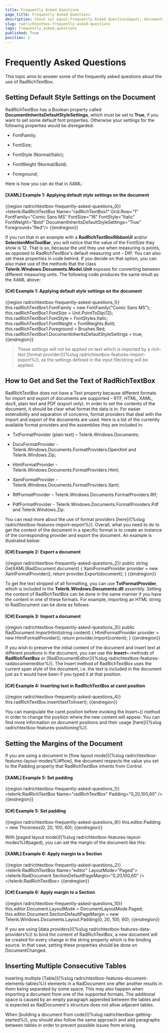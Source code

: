 ```yaml
---
title: Frequently Asked Questions
page_title: Frequently Asked Questions
description: Check our &quot;Frequently Asked Questions&quot; documentation article for the RadRichTextBox {{ site.framework_name }} control.
slug: radrichtextbox-frequently-asked-questions
tags: frequently,asked,questions
published: True
position: 2
---
```


# Frequently Asked Questions

This topic aims to answer some of the frequently asked questions about the use of RadRichTextBox.

## Setting Default Style Settings on the Document

RadRichTextBox has a Boolean property called __DocumentInheritsDefaultStyleSettings__, which must be set to __True__, if you want to set some default font properties. Otherwise your settings for the following properties would be disregarded:        

* FontFamily;

* FontSize;

* FontStyle (Normal/Italic);

* FontWeight (Normal/Bold).

* Foreground;

Here is how you can do that in XAML:

#### __[XAML] Example 1: Applying default style settings on the document__

{{region radrichtextbox-frequently-asked-questions_0}}
    <telerik:RadRichTextBox Name="radRichTextBox1" Grid.Row="1" FontFamily="Comic Sans MS" FontSize="16" FontStyle="Italic" FontWeight="Bold" DocumentInheritsDefaultStyleSettings="True" Foreground="Red"/>
{{endregion}}

If you run that in an example with a __RadRichTextBoxRibbonUI__ and/or __SelectionMiniToolBar__, you will notice that the value of the FontSize they show is 12. That is so, because the unit they use when measuring is points, as opposed to RadRichTextBox's default measuring unit – DIP. You can also set these properties in code behind. If you decide on that option, you can also make use of the methods that the class __Telerik.Windows.Documents.Model.Unit__ exposes for converting between different measuring units. The following code produces the same result as the XAML above: 

#### __[C#] Example 1: Applying default style settings on the document__  
{{region radrichtextbox-frequently-asked-questions_1}}
    	this.radRichTextBox1.FontFamily = new FontFamily("Comic Sans MS");
        this.radRichTextBox1.FontSize = Unit.PointToDip(12);
        this.radRichTextBox1.FontStyle = FontStyles.Italic;
        this.radRichTextBox1.FontWeight = FontWeights.Bold;
	this.radRichTextBox1.Foreground = Brushes.Red;
        this.radRichTextBox1.DocumentInheritsDefaultStyleSettings = true;
{{endregion}}

>These settings will not be applied on text which is imported by a rich-text [format provider]({%slug radrichtextbox-features-import-export%}), as the settings defined in the input file/string will be applied.          

## How to Get and Set the Text of RadRichTextBox

RadRichTextBox does not have a Text property because different formats for import and export of documents are supported – RTF, HTML, XAML, docX, plain text and PDF (export only). In order to set the contents of the document, it should be clear what format the data is in. For easier extensibility and separation of concerns, format providers that deal with the import and export of the documents are used. Here is a list of the currently available format providers and the assemblies they are included in:

* TxtFormatProvider (plain text) – Telerik.Windows.Documents;

* DocxFormatProvider - Telerik.Windows.Documents.FormatProviders.OpenXml and Telerik.Windows.Zip;

* HtmlFormatProvider - Telerik.Windows.Documents.FormatProviders.Html;

* XamlFormatProvider - Telerik.Windows.Documents.FormatProviders.Xaml;

* RtfFormatProvider – Telerik.Windows.Documents.FormatProviders.Rtf;

* PdfFormatProvider - Telerik.Windows.Documents.FormatProviders.Pdf and Telerik.Windows.Zip.

You can read more about the use of format providers [here]({%slug radrichtextbox-features-import-export%}). Overall, what you need to do to get the content of the document in a specific format is to create an instance of the corresponding provider and export the document. An example is illustrated below:        

#### __[C#] Example 2: Export a document__  
{{region radrichtextbox-frequently-asked-questions_2}}
    public string GetXAML(RadDocument document)
    {
        XamlFormatProvider provider = new XamlFormatProvider();
        return provider.Export(document);
    }
{{endregion}}

To get the text stripped of all formatting, you can use __TxtFormatProvider__, which is included in the __Telerik.Windows.Documents.dll__ assembly. Setting the content of RadRichTextBox can be done in the same manner if you have the content in one of these formats. For example, importing an HTML string to RadDocument can be done as follows:

#### __[C#] Example 3: Import a document__  
{{region radrichtextbox-frequently-asked-questions_3}}
    public RadDocument ImportHtml(string content)
    {
        HtmlFormatProvider provider = new HtmlFormatProvider();
        return provider.Import(content);
    }
{{endregion}}

If you wish to preserve the initial content of the document and insert text at different positions in the document, you can use the __Insert~__ methods of __RadRichTextBox__ or [RadDocumentEditor]({%slug radrichtextbox-features-raddocumenteditor%}). The Insert method of RadRichTextBox uses the current span style of the document, i.e. the text is included in the document just as it would have been if you typed it at that position.

#### __[C#] Example 4: Inserting text in RadRichTextBox at caret position__  
{{region radrichtextbox-frequently-asked-questions_4}}
    this.radRichTextBox.Insert(textToInsert);
{{endregion}}

You can manipulate the caret position before invoking the Insert~() method in order to change the position where the new content will appear. You can find more information on document positions and their usage [here]({%slug radrichtextbox-features-positioning%}).       

## Setting the Margins of the Document

If you are using a document in [flow layout mode]({%slug radrichtextbox-features-layout-modes%}#flow), the document respects the value you set to the Padding property that RadRichTextBox inherits from Control. 

#### __[XAML] Example 5: Set padding__  
{{region radrichtextbox-frequently-asked-questions_1}}
    <telerik:RadRichTextBox Name="radRichTextBox" Padding="0,20,100,60" />
{{endregion}}

#### __[C#] Example 5: Set padding__  
{{region radrichtextbox-frequently-asked-questions_9}}
    this.editor.Padding = new Thickness(0, 20, 100, 60);
{{endregion}}

With [paged layout mode]({%slug radrichtextbox-features-layout-modes%}#paged), you can set the margin of the document like this:

#### __[XAML] Example 6: Apply margin to a Section__  
{{region radrichtextbox-frequently-asked-questions_2}}
    <telerik:RadRichTextBox Name="editor" LayoutMode="Paged">
        <telerik:RadDocument SectionDefaultPageMargin="0,20,100,60" />
    </telerik:RadRichTextBox>
{{endregion}}

#### __[C#] Example 6: Apply margin to a Section__  
{{region radrichtextbox-frequently-asked-questions_10}}
    this.editor.Document.LayoutMode = DocumentLayoutMode.Paged;
    this.editor.Document.SectionDefaultPageMargin = new Telerik.Windows.Documents.Layout.Padding(0, 20, 100, 60);
{{endregion}}

If you are using [data providers]({%slug radrichtextbox-features-data-providers%}) to bind the content of RadRichTextBox, a new document will be created for every change in the string property which is the binding source. In that case, setting these properties should be done on DocumentChanged.        

## Inserting Multiple Consecutive Tables

Inserting multiple [Table]({%slug radrichtextbox-features-document-elements-tables%}) elements in a RadDocument one after another results in them being separated by some space. This may also happen when importing a document from one of the supported formats. The additional space is caused by an empty paragraph appended between the tables and is expected as RadDocument's structure does not allow adjacent tables.        

When [building a document from code]({%slug radrichtextbox-getting-started%}), you should also follow the same approach and add paragraphs between tables in order to prevent possible issues from arising.        
